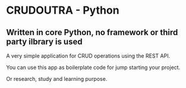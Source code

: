 # CRUDOUTRA - Python

**Written in core Python, no framework or third party ilbrary is used**
---------------------------------------------------------------------

A very simple application for CRUD operations using the REST API.  

You can use this app as boilerplate code for jump starting your project.

Or research, study and learning purpose.

